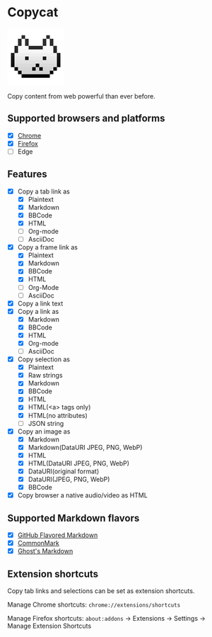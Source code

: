 # Copycat
![copycat-logo]

Copy content from web powerful than ever before.

[copycat-logo]: src/assets/images/icon-128.png

## Supported browsers and platforms
- [x] [Chrome]
- [x] [Firefox]
- [ ] Edge

[Chrome]: https://chrome.google.com/webstore/detail/jdjbiojkklnaeoanimopafmnmhldejbg
[Firefox]: https://addons.mozilla.org/firefox/addon/extension-copycat/

## Features
- [x] Copy a tab link as
  - [x] Plaintext
  - [x] Markdown
  - [x] BBCode
  - [x] HTML
  - [ ] Org-mode
  - [ ] AsciiDoc
- [x] Copy a frame link as
  - [x] Plaintext
  - [x] Markdown
  - [x] BBCode
  - [x] HTML
  - [ ] Org-Mode
  - [ ] AsciiDoc
- [x] Copy a link text
- [x] Copy a link as
  - [x] Markdown
  - [x] BBCode
  - [x] HTML
  - [x] Org-mode
  - [ ] AsciiDoc
- [x] Copy selection as
  - [x] Plaintext
  - [x] Raw strings
  - [x] Markdown
  - [x] BBCode
  - [x] HTML
  - [x] HTML(\<a\> tags only)
  - [x] HTML(no attributes)
  - [ ] JSON string
- [x] Copy an image as
  - [x] Markdown
  - [x] Markdown(DataURI JPEG, PNG, WebP)
  - [x] HTML
  - [x] HTML(DataURI JPEG, PNG, WebP)
  - [x] DataURI(original format)
  - [x] DataURI(JPEG, PNG, WebP)
  - [x] BBCode
- [x] Copy browser a native audio/video as HTML

## Supported Markdown flavors
- [x] [GitHub Flavored Markdown]
- [x] [CommonMark]
- [x] [Ghost's Markdown]

[GitHub Flavored Markdown]: https://github.github.com/gfm/
[CommonMark]: http://commonmark.org/
[Ghost's Markdown]: https://help.ghost.org/article/4-markdown-guide

## Extension shortcuts
Copy tab links and selections can be set as extension shortcuts.

Manage Chrome shortcuts:
`chrome://extensions/shortcuts`

Manage Firefox shortcuts:
`about:addons` -> Extensions -> Settings -> Manage Extension Shortcuts
